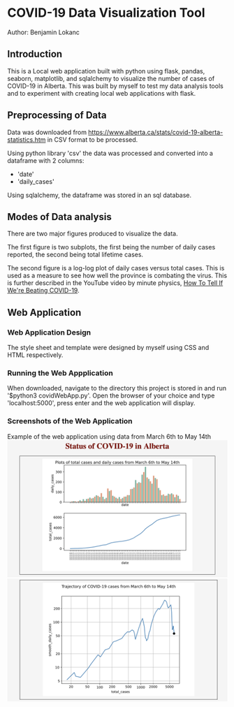 # COVID-19 Data Visualization Tool 
Author: Benjamin Lokanc

## Introduction 

This is a Local web application built with python using flask, pandas, seaborn, matplotlib, and sqlalchemy to visualize the number of cases of COVID-19 in Alberta.
This was built by myself to test my data analysis tools and to experiment with creating local web applications with flask. 

## Preprocessing of Data

Data was downloaded from https://www.alberta.ca/stats/covid-19-alberta-statistics.htm in CSV format to be processed. 

Using python library 'csv' the data was processed and converted into a dataframe with 2 columns:
- 'date'
- 'daily_cases' 

Using sqlalchemy, the dataframe was stored in an sql database. 

## Modes of Data analysis 

There are two major figures produced to visualize the data.

The first figure is two subplots, the first being the number of daily cases reported, the second being total lifetime cases.

The second figure is a log-log plot of daily cases versus total cases. This is used as a measure to see how well the province is combating the virus. This is further described in the YouTube video by minute physics, [How To Tell If We're Beating COVID-19](https://youtu.be/54XLXg4fYsc).

## Web Application 
### Web Application Design

The style sheet and template were designed by myself using CSS and HTML respectively. 

### Running the Web Appplication 

When downloaded, navigate to the directory this project is stored in and run '$python3 covidWebApp.py'. Open the browser of your choice and type 'localhost:5000', press enter and the web application will display. 

### Screenshots of the Web Application
Example of the web application using data from March 6th to May 14th
![](subplotscreenshot.png)
![](Loglogscreensot.png)



